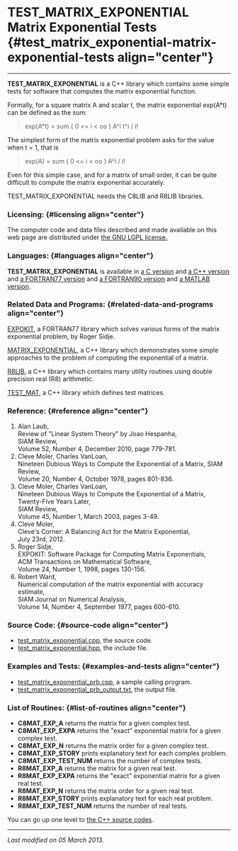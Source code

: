 TEST\_MATRIX\_EXPONENTIAL\
Matrix Exponential Tests {#test_matrix_exponential-matrix-exponential-tests align="center"}
==========================

------------------------------------------------------------------------

**TEST\_MATRIX\_EXPONENTIAL** is a C++ library which contains some
simple tests for software that computes the matrix exponential function.

Formally, for a square matrix A and scalar t, the matrix exponential
exp(A\*t) can be defined as the sum:

> exp(A\*t) = sum ( 0 &lt;= i &lt; oo ) A\^i t\^i / i!

The simplest form of the matrix exponential problem asks for the value
when t = 1, that is

> exp(A) = sum ( 0 &lt;= i &lt; oo ) A\^i / i!

Even for this simple case, and for a matrix of small order, it can be
quite difficult to compute the matrix exponential accurately.

TEST\_MATRIX\_EXPONENTIAL needs the C8LIB and R8LIB libraries.

### Licensing: {#licensing align="center"}

The computer code and data files described and made available on this
web page are distributed under [the GNU LGPL
license.](../../txt/gnu_lgpl.txt)

### Languages: {#languages align="center"}

**TEST\_MATRIX\_EXPONENTIAL** is available in [a C
version](../../c_src/test_matrix_exponential/test_matrix_exponential.html)
and [a C++
version](../../cpp_src/test_matrix_exponential/test_matrix_exponential.html)
and [a FORTRAN77
version](../../f77_src/test_matrix_exponential/test_matrix_exponential.html)
and [a FORTRAN90
version](../../f_src/test_matrix_exponential/test_matrix_exponential.html)
and [a MATLAB
version](../../m_src/test_matrix_exponential/test_matrix_exponential.html).

### Related Data and Programs: {#related-data-and-programs align="center"}

[EXPOKIT](../../f77_src/expokit/expokit.html), a FORTRAN77 library which
solves various forms of the matrix exponential problem, by Roger Sidje.

[MATRIX\_EXPONENTIAL](../../cpp_src/matrix_exponential/matrix_exponential.html),
a C++ library which demonstrates some simple approaches to the problem
of computing the exponential of a matrix.

[R8LIB](../../cpp_src/r8lib/r8lib.html), a C++ library which contains
many utility routines using double precision real (R8) arithmetic.

[TEST\_MAT](../../cpp_src/test_mat/test_mat.html), a C++ library which
defines test matrices.

### Reference: {#reference align="center"}

1.  Alan Laub,\
    Review of "Linear System Theory" by Joao Hespanha,\
    SIAM Review,\
    Volume 52, Number 4, December 2010, page 779-781.
2.  Cleve Moler, Charles VanLoan,\
    Nineteen Dubious Ways to Compute the Exponential of a Matrix, SIAM
    Review,\
    Volume 20, Number 4, October 1978, pages 801-836.
3.  Cleve Moler, Charles VanLoan,\
    Nineteen Dubious Ways to Compute the Exponential of a Matrix,
    Twenty-Five Years Later,\
    SIAM Review,\
    Volume 45, Number 1, March 2003, pages 3-49.
4.  Cleve Moler,\
    Cleve's Corner: A Balancing Act for the Matrix Exponential,\
    July 23rd, 2012.
5.  Roger Sidje,\
    EXPOKIT: Software Package for Computing Matrix Exponentials,\
    ACM Transactions on Mathematical Software,\
    Volume 24, Number 1, 1998, pages 130-156.
6.  Robert Ward,\
    Numerical computation of the matrix exponential with accuracy
    estimate,\
    SIAM Journal on Numerical Analysis,\
    Volume 14, Number 4, September 1977, pages 600-610.

### Source Code: {#source-code align="center"}

-   [test\_matrix\_exponential.cpp](test_matrix_exponential.cpp), the
    source code.
-   [test\_matrix\_exponential.hpp](test_matrix_exponential.hpp), the
    include file.

### Examples and Tests: {#examples-and-tests align="center"}

-   [test\_matrix\_exponential\_prb.cpp](test_matrix_exponential_prb.cpp),
    a sample calling program.
-   [test\_matrix\_exponential\_prb\_output.txt](test_matrix_exponential_prb_output.txt),
    the output file.

### List of Routines: {#list-of-routines align="center"}

-   **C8MAT\_EXP\_A** returns the matrix for a given complex test.
-   **C8MAT\_EXP\_EXPA** returns the "exact" exponential matrix for a
    given complex test.
-   **C8MAT\_EXP\_N** returns the matrix order for a given complex test.
-   **C8MAT\_EXP\_STORY** prints explanatory text for each complex
    problem.
-   **C8MAT\_EXP\_TEST\_NUM** returns the number of complex tests.
-   **R8MAT\_EXP\_A** returns the matrix for a given real test.
-   **R8MAT\_EXP\_EXPA** returns the "exact" exponential matrix for a
    given real test.
-   **R8MAT\_EXP\_N** returns the matrix order for a given real test.
-   **R8MAT\_EXP\_STORY** prints explanatory text for each real problem.
-   **R8MAT\_EXP\_TEST\_NUM** returns the number of real tests.

You can go up one level to [the C++ source codes](../cpp_src.html).

------------------------------------------------------------------------

*Last modified on 05 March 2013.*
